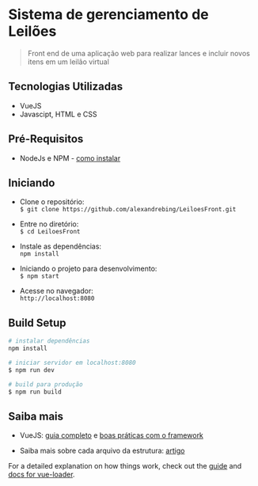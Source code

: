 # Sistema de gerenciamento de Leilões

> Front end de uma aplicação web para realizar lances e incluir novos itens em um leilão virtual

## Tecnologias Utilizadas
- VueJS
- Javascipt, HTML e CSS

## Pré-Requisitos
- NodeJs e NPM - [como instalar](https://www.npmjs.com/get-npm)


## Iniciando
- Clone o repositório:  
`$ git clone https://github.com/alexandrebing/LeiloesFront.git`

- Entre no diretório:  
`$ cd LeiloesFront`

- Instale as dependências:  
`npm install`

- Iniciando o projeto para desenvolvimento:  
`$ npm start`

- Acesse no navegador:  
`http://localhost:8080`


## Build Setup

``` bash
# instalar dependências
npm install

# iniciar servidor em localhost:8080
$ npm run dev

# build para produção
$ npm run build
```

## Saiba mais
- VueJS: [guia completo](https://br.vuejs.org/v2/guide/) e [boas práticas com o framework](https://br.vuejs.org/v2/style-guide/)

- Saiba mais sobre cada arquivo da estrutura: [artigo](http://vuejs-brasil.com.br/crie-rapidamente-um-projeto-vue-com-vue-cli-e-browserify/)

For a detailed explanation on how things work, check out the [guide](http://vuejs-templates.github.io/webpack/) and [docs for vue-loader](http://vuejs.github.io/vue-loader).